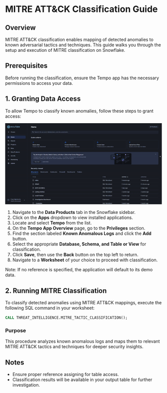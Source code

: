 # MITRE ATT&CK Classification Guide  

## Overview  
MITRE ATT&CK classification enables mapping of detected anomalies to known adversarial tactics and techniques. This guide walks you through the setup and execution of MITRE classification on Snowflake.  

## Prerequisites  
Before running the classification, ensure the Tempo app has the necessary permissions to access your data.  

## 1. Granting Data Access  

To allow Tempo to classify known anomalies, follow these steps to grant access:  

![Reference Navigation](./assets/mitre_guide.gif)  

1. Navigate to the **Data Products** tab in the Snowflake sidebar.  
2. Click on the **Apps** dropdown to view installed applications.  
3. Locate and select **Tempo** from the list.  
4. On the **Tempo App Overview** page, go to the **Privileges** section.  
5. Find the section labeled **Known Anomalous Logs** and click the **Add** button.  
6. Select the appropriate **Database, Schema, and Table or View** for classification.  
7. Click **Save**, then use the **Back** button on the top left to return.  
8. Navigate to a **Worksheet** of your choice to proceed with classification.  

Note: If no reference is specified, the application will default to its demo data.

## 2. Running MITRE Classification  

To classify detected anomalies using MITRE ATT&CK mappings, execute the following SQL command in your worksheet:  

```sql
CALL THREAT_INTELLIGENCE.MITRE_TACTIC_CLASSIFICATION();
```

### Purpose  
This procedure analyzes known anomalous logs and maps them to relevant MITRE ATT&CK tactics and techniques for deeper security insights.  

## Notes  
- Ensure proper reference assigning for table access.  
- Classification results will be available in your output table for further investigation.  

